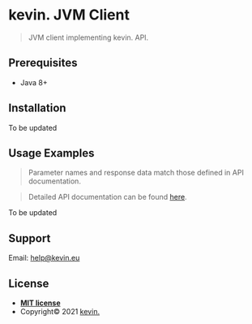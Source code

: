 # kevin. JVM Client

> JVM client implementing kevin. API.

## Prerequisites

- Java 8+

## Installation

To be updated

## Usage Examples

> Parameter names and response data match those defined in API documentation.

> Detailed API documentation can be found <a href="https://docs.getkevin.eu/public/platform" target="_blank">here</a>.

To be updated

## Support

Email: help@kevin.eu

## License

- **[MIT license](LICENSE.md)**
- Copyright© 2021 <a href="https://www.getkevin.eu/" target="_blank">kevin.</a>
